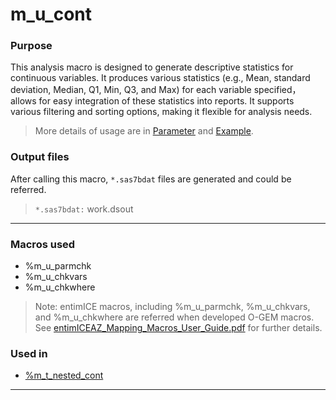 # m_u_cont
### Purpose 
This analysis macro is designed to generate descriptive statistics for continuous variables. It produces various statistics (e.g., Mean, standard deviation, Median, Q1, Min, Q3, and Max) for each variable specified，allows for easy integration of these statistics into reports. It supports various filtering and sorting options, making it flexible for analysis needs. <br>

>More details of usage are in [Parameter](m_u_cont_param.md) and [Example](m_u_cont_examp.md).<br>

### Output files

After calling this macro, `*.sas7bdat` files are generated and could be referred. <br>

> `*.sas7bdat:` work.dsout

---

### Macros used

  - %m_u_parmchk
  - %m_u_chkvars
  - %m_u_chkwhere

>Note: entimICE macros, including %m_u_parmchk, %m_u_chkvars, and %m_u_chkwhere are referred when developed O-GEM macros. See [entimICEAZ_Mapping_Macros_User_Guide.pdf](https://azcollaboration.sharepoint.com/sites/SS365/AD253/Clinical%20Data%20Standards%20Library/Guidelines%20and%20Training/SDTM/entimICEAZ_Mapping_Macros_User_Guide.pdf?csf=1&web=1&e=A0JuRZ) for further details.

### Used in

  - [%m_t_nested_cont](../..//display/m_t_nested_cont/m_t_nested_cont_descp.md)

---

